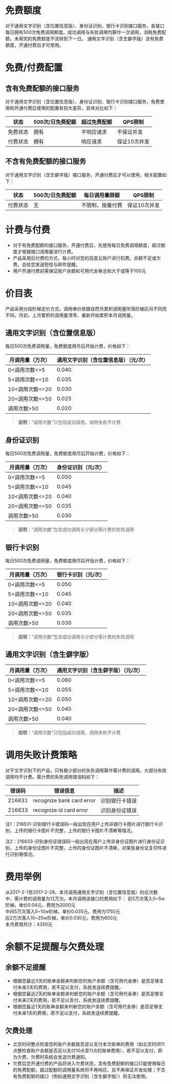 # 免费额度

对于通用文字识别（含位置信息版）、身份证识别、银行卡识别接口服务，各接口每日拥有500次免费调用额度。成功调用与失败调用均算作一次调用，消耗免费配额。未用完的免费额度不流转到下一日。
通用文字识别（含生僻字版）没有免费额度，开通付费后才可使用。

# 免费/付费配置

## 含有免费配额的接口服务

对于通用文字识别（含位置信息版）、身份证识别、银行卡识别接口服务，免费使用和开通付费后使用的配置有较大差异，具体对比如下：

| 状态   | 500次/日免费配额 | 超过免费配额 | QPS限制   |
| ---- | ---------- | ------ | ------- |
| 免费状态 | 拥有         | 不响应请求  | 不保证并发   |
| 付费状态 | 拥有         | 响应请求   | 保证10次并发 |

## 不含有免费配额的接口服务

对于通用文字识别（含生僻字版）接口服务，开通付费后才可以使用，相关配置如下：

| 状态   | 500次/日免费配额 | 每日调用量限额  | QPS限制   |
| ---- | ---------- | -------- | ------- |
| 付费状态 | 无          | 不限制，按量付费 | 保证10次并发 |

# 计费与付费

+ 对于有免费配额的接口服务，开通付费后，先使用每日免费调用额度，超过额度才根据接口调用量进行计费。
+ 产品采用后付费的方式，每小时对您的百度云账户进行扣费。余额不足或欠费，会给您发送短信与邮件提醒。
+ 用户开通付费前需保证账户余额和可用代金券总和大于或等于100元

# 价目表

产品采用分段阶梯定价方式，调用单价依据自然月累积调用量所落阶梯区间不同而不同。月初，上月累积的调用量清零，重新开始累积本月调用量。

## 通用文字识别（含位置信息版）

每日500次免费调用量，免费额度用尽后开始计费，价格如下：

| 月调用量（万次）    | 通用文字识别（含位置信息版）（元/次） |
| ----------- | ------------------- |
| 0<调用次数<=5   | 0.040               |
| 5<调用次数<=10  | 0.035               |
| 10<调用次数<=20 | 0.030               |
| 20<调用次数<=50 | 0.025               |
| 调用次数>50     | 0.020               |

> **说明：**“调用次数”只包括成功调用，调用失败不计费

## 身份证识别

每日500次免费调用量，免费额度用尽后开始计费，价格如下：

| 月调用量（万次）    | 身份证识别（元/次） |
| ----------- | ---------- |
| 0<调用次数<=5   | 0.050      |
| 5<调用次数<=10  | 0.045      |
| 10<调用次数<=20 | 0.040      |
| 20<调用次数<=50 | 0.035      |
| 调用次数>50     | 0.030      |

> **说明：**“调用次数”包含成功调用与少部分需计费的失败调用

## 银行卡识别

每日500次免费调用量，免费额度用尽后开始计费，价格如下：

| 月调用量（万次）    | 银行卡识别（元/次） |
| ----------- | ---------- |
| 0<调用次数<=5   | 0.050      |
| 5<调用次数<=10  | 0.045      |
| 10<调用次数<=20 | 0.040      |
| 20<调用次数<=50 | 0.035      |
| 调用次数>50     | 0.030      |

> **说明：**“调用次数”包含成功调用与少部分需计费的失败调用

## 通用文字识别（含生僻字版）

| 月调用量（万次）    | 通用文字识别（含生僻字版）（元/次） |
| ----------- | ------------------ |
| 0<调用次数<=5   | 0.060              |
| 5<调用次数<=10  | 0.055              |
| 10<调用次数<=20 | 0.050              |
| 20<调用次数<=50 | 0.045              |
| 调用次数>50     | 0.040              |

> **说明：**“调用次数”只包括成功调用，调用失败不计费

# 调用失败计费策略

对于文字识别下的产品，只有极少部分的失败调用算作需计费的调用，大部分失败调用均不计费。需计费的失败调用错误码如下：

| 错误码    | 错误信息                      | 描述      |
| ------ | ------------------------- | ------- |
| 216631 | recognize bank card error | 识别银行卡错误 |
| 216633 | recognize id card error   | 识别身份证错误 |

注1：216631-识别银行卡错误码一般出现在用户上传非银行卡图片进行银行卡识别，上传的银行卡图片不完整，上传的银行卡图片不清晰等情况。

注2：216633-识别身份证错误码一般出现在用户上传非身份证图片进行身份证识别，上传的身份证图片不完整，上传的身份证图片不清晰，对某些身份证复印件进行识别等情况。


# 费用举例

从2017-2-1至2017-2-28，本月调用通用文字识别（含位置信息版）的总次数中，需计费的调用量为12万次。本月调用该接口的费用如下： 
前5万次落入0~5w阶梯，单价0.04元，费用为2000元  
中间5万次落入5~10w阶梯，单价0.035元，费用为1750元  
后2万次落入10~20w阶梯，单价0.030元，费用为600元  
本月费用共计：4350元  

# 余额不足提醒与欠费处理

## 余额不足提醒

* 根据您最近3天的账单金额来判断您的账户余额（含可用代金券）是否足够支付未来3天的费用，若不足以支付，系统发送续费提醒。
* 根据您最近2天的账单金额来判断您的账户余额（含可用代金券）是否足够支付未来2天的费用，若不足以支付，系统发送续费提醒。
* 根据您最近1天的账单金额来判断您的账户余额（含可用代金券）是否足够支付未来1天的费用，若不足以支付，系统发送续费提醒。

## 欠费处理

* 北京时间整点检查您的账户余额是否足以支付本次账单的费用（如北京时间11点整检查账户余额是否足以支付10点至11点的账单费用），若不足以支付，即为欠费，欠费时系统会发送欠费通知。
* 欠费后您开通付费的产品将进入欠费状态，含有免费配额的接口只能使用每日的免费配额，超过配额的调用量系统将不再响应，且不再保证并发处理；不含有免费配额的接口（例如通用文字识别（含生僻字版））将无法使用。



